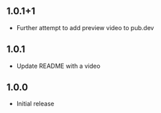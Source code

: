## 1.0.1+1

* Further attempt to add preview video to pub.dev

## 1.0.1

* Update README with a video

## 1.0.0

* Initial release
